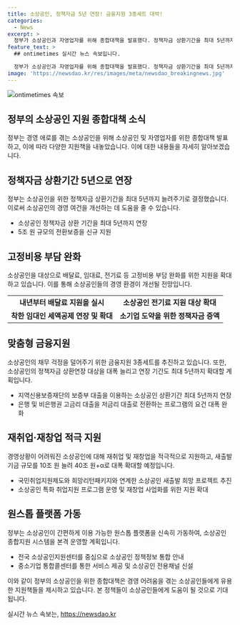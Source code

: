 ```yaml
---
title: 소상공인, 정책자금 5년 연장! 금융지원 3종세트 대박!
categories:
  - News
excerpt: >
  정부가 소상공인과 자영업자를 위해 종합대책을 발표했다. 정책자금 상환기간을 최대 5년까지 늘리고, 5조 원의 전환보증을 신규 지원한다. 또한, 배달료 부담 완화와 전기료 지원 확대 등으로 채무와 경영 부담을 완화하며, 취약계층 중심의 맞춤형 지원에도 힘을 쏟는다. 새출발기금도 늘리고, 소기업 성장을 지원하는 마일스톤 프로그램도 신설했다. 또한, 소상공인을 대상으로한 재채용 및 재창업을 적극 지원하고, 종합적으로 원스톱 플랫폼을 도입해 편의성을 강화할 계획이다.
feature_text: >
  ## ontimetimes 실시간 뉴스 속보입니다.

  정부가 소상공인과 자영업자를 위해 종합대책을 발표했다. 정책자금 상환기간을 최대 5년까지 늘리고, 5조 원의 전환보증을 신규 지원한다. 또한, 배달료 부담 완화와 전기료 지원 확대 등으로 채무와 경영 부담을 완화하며, 취약계층 중심의 맞춤형 지원에도 힘을 쏟는다. 새출발기금도 늘리고, 소기업 성장을 지원하는 마일스톤 프로그램도 신설했다. 또한, 소상공인을 대상으로한 재채용 및 재창업을 적극 지원하고, 종합적으로 원스톱 플랫폼을 도입해 편의성을 강화할 계획이다.
image: 'https://newsdao.kr/res/images/meta/newsdao_breakingnews.jpg'
---
```


<p><img src="https://newsdao.kr/res/images/meta/newsdao_breakingnews.jpg" alt="ontimetimes 속보" /></p>

<h2 data-ke-size="size26">정부의 소상공인 지원 종합대책 소식</h2>

<p data-ke-size="size16">정부는 경영 애로를 겪는 소상공인을 위해 소상공인 및 자영업자를 위한 종합대책 발표하고, 이에 따라 다양한 지원책을 내놓았습니다. 이에 대한 내용들을 자세히 알아보겠습니다.</p>

<h2 data-ke-size="size24">정책자금 상환기간 5년으로 연장</h2>

<p data-ke-size="size16">정부는 소상공인을 위한 정책자금 상환기간을 최대 5년까지 늘려주기로 결정했습니다. 이로써 소상공인의 경영 여건을 개선하는 데 도움을 줄 수 있습니다.</p>

<ul>
  <li>소상공인 정책자금 상환 기간을 최대 5년까지 연장</li>
  <li>5조 원 규모의 전환보증을 신규 지원</li>
</ul>

<h2 data-ke-size="size24">고정비용 부담 완화</h2>

<p data-ke-size="size16">소상공인을 대상으로 배달료, 임대료, 전기료 등 고정비용 부담 완화를 위한 지원을 확대하고 있습니다. 이를 통해 소상공인들의 경영 환경이 개선될 전망입니다.</p>

<table>
  <tr>
    <td style="text-align: center; height: 17px;"><b>내년부터 배달료 지원을 실시</b></td>
    <td style="text-align: center; height: 17px;"><b>소상공인 전기료 지원 대상 확대</b></td>
  </tr>
  <tr>
    <td style="text-align: center; height: 17px;"><b>착한 임대인 세액공제 연장 및 확대</b></td>
    <td style="text-align: center; height: 17px;"><b>소기업 도약을 위한 정책자금 증액</b></td>
  </tr>
</table>

<h2 data-ke-size="size24">맞춤형 금융지원</h2>

<p data-ke-size="size16">소상공인의 채무 걱정을 덜어주기 위한 금융지원 3종세트를 추진하고 있습니다. 또한, 소상공인의 정책자금 상환연장 대상을 대폭 늘리고 연장 기간도 최대 5년까지 확대할 계획입니다.</p>

<ul>
  <li>지역신용보증재단의 보증부 대출을 이용하는 소상공인 상환기간 최대 5년까지 연장</li>
  <li>은행 및 비은행권 고금리 대출을 저금리 대출로 전환하는 프로그램의 요건 대폭 완화</li>
</ul>

<h2 data-ke-size="size24">재취업·재창업 적극 지원</h2>

<p data-ke-size="size16">경영상황이 어려워진 소상공인에 대해 재취업 및 재창업을 적극적으로 지원하고, 새출발기금 규모를 10조 원 늘려 40조 원+α로 대폭 확대할 예정입니다.</p>

<ul>
  <li>국민취업지원제도와 희망리턴패키지와 연계한 소상공인 새출발 희망 프로젝트 추진</li>
  <li>소상공인 특화 취업지원 프로그램 운영 및 재창업 사업화를 위한 지원 확대</li>
</ul>

<h2 data-ke-size="size24">원스톱 플랫폼 가동</h2>

<p data-ke-size="size16">정부는 소상공인이 간편하게 이용 가능한 원스톱 플랫폼을 신속히 가동하여, 소상공인 종합지원 시스템을 본격 운영할 계획입니다.</p>

<ul>
  <li>전국 소상공인지원센터를 중심으로 소상공인 정책정보 통합 안내</li>
  <li>중소기업 통합콜센터를 통한 서비스 제공 및 소상공인 전용채널 신설</li>
</ul>

<p data-ke-size="size16">이와 같이 정부의 소상공인을 위한 종합대책은 경영 어려움을 겪는 소상공인들에게 유용한 지원책들을 제시하고 있습니다. 본 정책들이 소상공인들에게 도움이 될 것으로 기대됩니다.</p>
실시간 뉴스 속보는, <a href="https://newsdao.kr" rel="dofollow">https://newsdao.kr</a>


